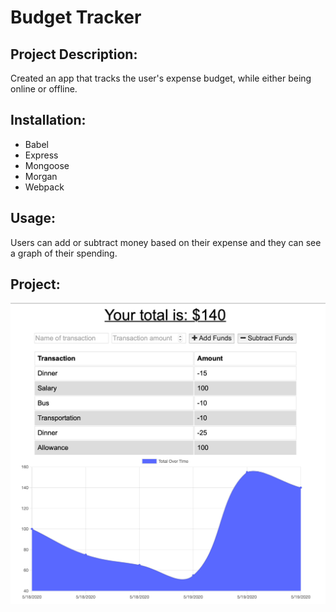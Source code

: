 # Budget Tracker

## Project Description:
Created an app that tracks the user's expense budget, while either being online or offline.

## Installation:
* Babel
* Express
* Mongoose
* Morgan
* Webpack

## Usage:
Users can add or subtract money based on their expense and they can see a graph of their spending.

## Project:
![Preview](/preview.png)
